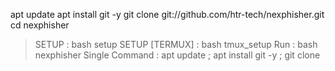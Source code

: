 apt update
apt install git -y
git clone git://github.com/htr-tech/nexphisher.git
cd nexphisher
> SETUP : bash setup
> SETUP [TERMUX] : bash tmux_setup
> Run : bash nexphisher
Single Command :
apt update ; apt install git -y ; git clone 
